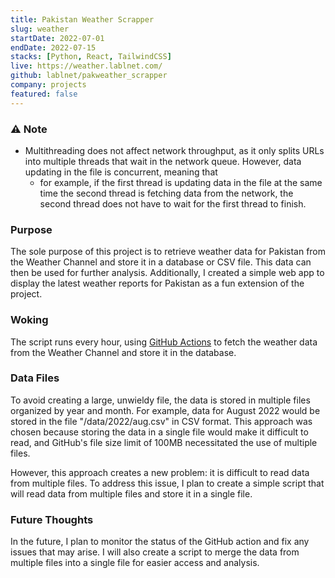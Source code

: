 ```yaml
---
title: Pakistan Weather Scrapper
slug: weather
startDate: 2022-07-01
endDate: 2022-07-15
stacks: [Python, React, TailwindCSS]
live: https://weather.lablnet.com/
github: lablnet/pakweather_scrapper
company: projects
featured: false
---
```


### ⚠️ Note
- Multithreading does not affect network throughput, as it only splits URLs into multiple threads that wait in the network queue. However, data updating in the file is concurrent, meaning that
    - for example, if the first thread is updating data in the file at the same time the second thread is fetching data from the network, the second thread does not have to wait for the first thread to finish.

### Purpose
The sole purpose of this project is to retrieve weather data for Pakistan from the Weather Channel and store it in a database or CSV file. This data can then be used for further analysis. Additionally, I created a simple web app to display the latest weather reports for Pakistan as a fun extension of the project.

### Woking
The script runs every hour, using [GitHub Actions](https://github.com/features/actions) to fetch the weather data from the Weather Channel and store it in the database.

### Data Files
To avoid creating a large, unwieldy file, the data is stored in multiple files organized by year and month. For example, data for August 2022 would be stored in the file "/data/2022/aug.csv" in CSV format. This approach was chosen because storing the data in a single file would make it difficult to read, and GitHub's file size limit of 100MB necessitated the use of multiple files.

However, this approach creates a new problem: it is difficult to read data from multiple files. To address this issue, I plan to create a simple script that will read data from multiple files and store it in a single file.

### Future Thoughts
In the future, I plan to monitor the status of the GitHub action and fix any issues that may arise. I will also create a script to merge the data from multiple files into a single file for easier access and analysis.

